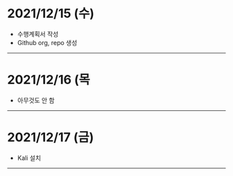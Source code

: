 # 2021/12/15 (수)
- 수행계획서 작성
- Github org, repo 생성

---

# 2021/12/16 (목
- 아무것도 안 함

---

# 2021/12/17 (금)
- Kali 설치

---

